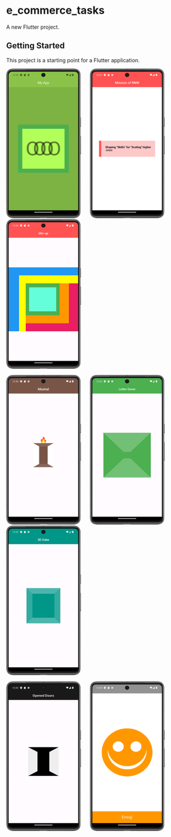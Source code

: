 # e_commerce_tasks

A new Flutter project.

## Getting Started

This project is a starting point for a Flutter application.


<img src = "https://github.com/Zimil-Patel/e_commerce_tasks/blob/master/snaps/MyApp.png" width = "200" height = "400"> &nbsp;&nbsp;&nbsp;&nbsp; <img src = "https://github.com/Zimil-Patel/e_commerce_tasks/blob/master/snaps/MissionOfRNW.png" width = "200" height = "400"> &nbsp;&nbsp;&nbsp;&nbsp; <img src = "https://github.com/Zimil-Patel/e_commerce_tasks/blob/master/snaps/MixUp.png" width = "200" height = "400">

<img src = "https://github.com/Zimil-Patel/e_commerce_tasks/blob/master/snaps/Mashal.png" width = "200" height = "400"> &nbsp;&nbsp;&nbsp;&nbsp; <img src = "https://github.com/Zimil-Patel/e_commerce_tasks/blob/master/snaps/LetterCover.png" width = "200" height = "400"> &nbsp;&nbsp;&nbsp;&nbsp; <img src = "https://github.com/Zimil-Patel/e_commerce_tasks/blob/master/snaps/3DCube.png" width = "200" height = "400">

<img src = "https://github.com/Zimil-Patel/e_commerce_tasks/blob/master/snaps/OpenedDoor.png" width = "200" height = "400"> &nbsp;&nbsp;&nbsp;&nbsp; <img src = "https://github.com/Zimil-Patel/e_commerce_tasks/blob/master/snaps/Emoji.png" width = "200" height = "400">

